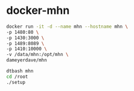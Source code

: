 # docker-mhn
```bash
docker run -it -d --name mhn --hostname mhn \
-p 1480:80 \
-p 1430:3000 \
-p 1489:8089 \
-p 1410:10000 \
-v /data/mhn:/opt/mhn \
dameyerdave/mhn
```

```bash
dtbash mhn
cd /root
./setup
```
